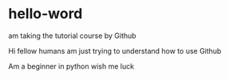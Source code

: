 # hello-word
am taking the tutorial course by Github

Hi fellow humans 
am just trying to understand how to use Github

Am a beginner in python 
wish me luck
